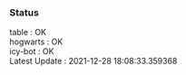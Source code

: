### Status


table : OK  
hogwarts : OK  
icy-bot : OK  
Latest Update : 2021-12-28 18:08:33.359368
